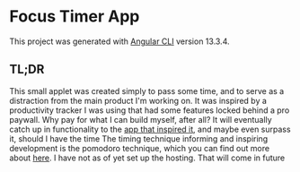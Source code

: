 # Focus Timer App

This project was generated with [Angular CLI](https://github.com/angular/angular-cli) version 13.3.4.

## TL;DR

This small applet was created simply to pass some time, and to serve as a distraction from the main product I'm working on.
It was inspired by a productivity tracker I was using that had some features locked behind a pro paywall.
Why pay for what I can build myself, after all?
It will eventually catch up in functionality to the [app that inspired it](https://pomofocus.io/), and maybe even surpass it, should I have the time
The timing technique informing and inspiring development is the pomodoro technique, which you can find out more about [here](https://todoist.com/productivity-methods/pomodoro-technique).
I have not as of yet set up the hosting. That will come in future
